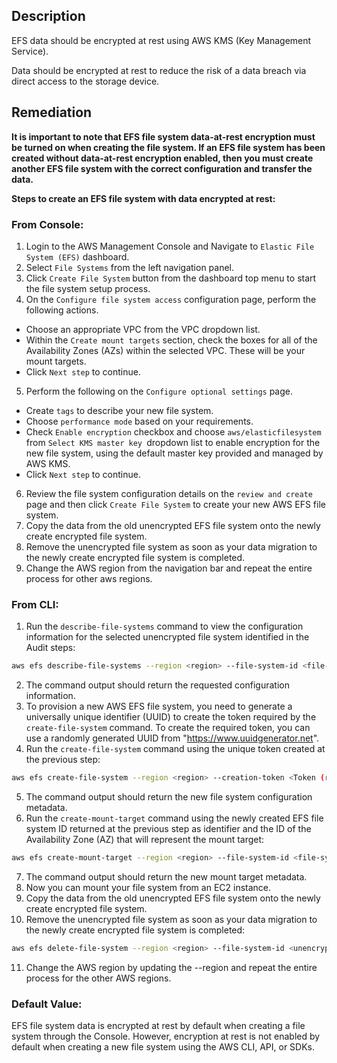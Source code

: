 ## Description

EFS data should be encrypted at rest using AWS KMS (Key Management Service).

Data should be encrypted at rest to reduce the risk of a data breach via direct access to the storage device.

## Remediation

**It is important to note that EFS file system data-at-rest encryption must be turned on when creating the file system. If an EFS file system has been created without data-at-rest encryption enabled, then you must create another EFS file system with the correct configuration and transfer the data.**

**Steps to create an EFS file system with data encrypted at rest:**

### From Console:

1. Login to the AWS Management Console and Navigate to `Elastic File System (EFS)` dashboard.
2. Select `File Systems` from the left navigation panel.
3. Click `Create File System` button from the dashboard top menu to start the file system setup process.
4. On the `Configure file system access` configuration page, perform the following actions.
- Choose an appropriate VPC from the VPC dropdown list.
- Within the `Create mount targets` section, check the boxes for all of the Availability Zones (AZs) within the selected VPC. These will be your mount targets.
- Click `Next step` to continue.
5. Perform the following on the `Configure optional settings` page.
- Create `tags` to describe your new file system.
- Choose `performance mode` based on your requirements.
- Check `Enable encryption` checkbox and choose `aws/elasticfilesystem` from `Select KMS master key `dropdown list to enable encryption for the new file system, using the default master key provided and managed by AWS KMS.
- Click `Next step` to continue.
6. Review the file system configuration details on the `review and create` page and then click `Create File System` to create your new AWS EFS file system.
7. Copy the data from the old unencrypted EFS file system onto the newly create encrypted file system.
8. Remove the unencrypted file system as soon as your data migration to the newly create encrypted file system is completed.
9. Change the AWS region from the navigation bar and repeat the entire process for other aws regions.


### From CLI:

1. Run the `describe-file-systems` command to view the configuration information for the selected unencrypted file system identified in the Audit steps:

```bash
aws efs describe-file-systems --region <region> --file-system-id <file-system-id>
```

2. The command output should return the requested configuration information.
3. To provision a new AWS EFS file system, you need to generate a universally unique identifier (UUID) to create the token required by the `create-file-system` command. To create the required token, you can use a randomly generated UUID from "https://www.uuidgenerator.net".
4. Run the `create-file-system` command using the unique token created at the previous step:

```bash
aws efs create-file-system --region <region> --creation-token <Token (randomly generated UUID from step 3)> --performance-mode generalPurpose --encrypted
```

5. The command output should return the new file system configuration metadata.
6. Run the `create-mount-target` command using the newly created EFS file system ID returned at the previous step as identifier and the ID of the Availability Zone (AZ) that will represent the mount target:

```bash
aws efs create-mount-target --region <region> --file-system-id <file-systemid> --subnet-id <subnet-id>
```

7. The command output should return the new mount target metadata.
8. Now you can mount your file system from an EC2 instance.
9. Copy the data from the old unencrypted EFS file system onto the newly create encrypted file system.
10. Remove the unencrypted file system as soon as your data migration to the newly create encrypted file system is completed:

```bash
aws efs delete-file-system --region <region> --file-system-id <unencryptedfile-system-id>
```

11. Change the AWS region by updating the --region and repeat the entire process for the other AWS regions.

### Default Value:

EFS file system data is encrypted at rest by default when creating a file system through the Console. However, encryption at rest is not enabled by default when creating a new file system using the AWS CLI, API, or SDKs.
